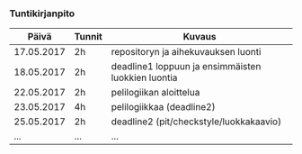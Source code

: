 
### Tuntikirjanpito
Päivä | Tunnit | Kuvaus
--------------- | ----- | ------
17.05.2017 | 2h | repositoryn ja aihekuvauksen luonti
18.05.2017 | 2h | deadline1 loppuun ja ensimmäisten luokkien luontia
22.05.2017 | 2h | pelilogiikan aloittelua
23.05.2017 | 4h | pelilogiikkaa (deadline2)
25.05.2017 | 2h | deadline2 (pit/checkstyle/luokkakaavio)
... | ... | ...